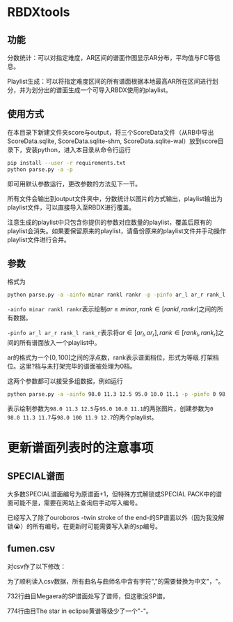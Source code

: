 # RBDXtools

## 功能
分数统计：可以对指定难度，AR区间的谱面作图显示AR分布，平均值与FC等信息。

Playlist生成：可以将指定难度区间的所有谱面根据本地最高AR所在区间进行划分，并为划分出的谱面生成一个可导入RBDX使用的playlist。

## 使用方式
在本目录下新建文件夹score与output，将三个ScoreData文件（从RB中导出ScoreData.sqlite, ScoreData.sqlite-shm, ScoreData.sqlite-wal）放到score目录下，安装python，进入本目录从命令行运行
```bash
pip install --user -r requirements.txt
python parse.py -a -p
```
即可用默认参数运行，更改参数的方法见下一节。

所有文件会输出到output文件夹中，分数统计以图片的方式输出，playlist输出为playlist文件，可以直接导入至RBDX进行覆盖。

注意生成的playlist中只包含你提供的参数对应数量的playlist，覆盖后原有的playlist会消失。如果要保留原来的playlist，请备份原来的playlist文件并手动操作playlist文件进行合并。

## 参数
格式为
```bash
python parse.py -a -ainfo minar rankl rankr -p -pinfo ar_l ar_r rank_l rank_r
```
`-ainfo minar rankl rankr`表示绘制$ar \ge minar, rank \in [rankl, rankr]$之间的所有数据。

`-pinfo ar_l ar_r rank_l rank_r`表示将$ar \in [ar_l, ar_r], rank \in [rank_l, rank_r]$之间的所有谱面放入一个playlist中。

ar的格式为一个$[0,100]$之间的浮点数，rank表示谱面档位，形式为等级.打架档位。这里?档与未打架完毕的谱面被处理为0档。

这两个参数都可以接受多组数据，例如运行
```bash
python parse.py -a -ainfo 98.0 11.3 12.5 95.0 10.0 11.1 -p -pinfo 0 98.0 11.3 11.7 98.0 100 11.9 12.7
```
表示绘制参数为`98.0 11.3 12.5`与`95.0 10.0 11.1`的两张图片，创建参数为`0 98.0 11.3 11.7`与`98.0 100 11.9 12.7`的两个playlist。

# 更新谱面列表时的注意事项
## SPECIAL谱面
大多数SPECIAL谱面编号为原谱面+1，但特殊方式解锁或SPECIAL PACK中的谱面可能不是，需要在网站上查询后手动写入编号。

已经写入了除了ouroboros -twin stroke of the end-的SP谱面以外（因为我没解锁😭）的所有编号。在更新时可能需要写入新的sp编号。
## fumen.csv
对csv作了以下修改：

为了顺利读入csv数据，所有曲名与曲师名中含有字符","的需要替换为中文"，"。

732行曲目Megaera的SP谱面处写了谱师，但这歌没SP谱。

774行曲目The star in eclipse黄谱等级少了一个"-"。